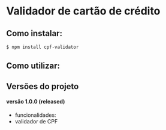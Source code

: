# Validador de cartão de crédito

## Como instalar:

```sh
$ npm install cpf-validator
```

## Como utilizar:

## Versões do projeto

#### versão 1.0.0 (released)

* funcionalidades: 
* validador de CPF